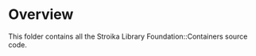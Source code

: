 <body>
<h1>Overview</h1>
<p>This folder contains all the Stroika Library Foundation::Containers source code.</p>


</body>

